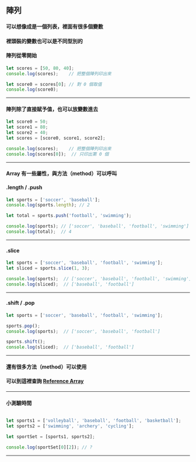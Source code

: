 ## 陣列
#### 可以想像成是一個列表，裡面有很多個變數
#### 裡頭裝的變數也可以是不同型別的
#### 陣列從零開始

```javascript
let scores = [50, 80, 40];
console.log(scores);    // 把整個陣列印出來

let score0 = scores[0]; // 對 0 個取值
console.log(score0);
```

---


#### 陣列除了直接賦予值，也可以放變數進去

```javascript
let score0 = 50;
let score1 = 80;
let score2 = 40;
let scores = [score0, score1, score2];

console.log(scores);    // 把整個陣列印出來
console.log(scores[0]);  // 只印出第 0 個

```

---


#### Array 有一些屬性，與方法（method）可以呼叫
#### .length / .push

```javascript
let sports = ['soccer', 'baseball'];
console.log(sports.length); // 2

let total = sports.push('football', 'swimming');

console.log(sports); // ['soccer', 'baseball', 'football', 'swimming']
console.log(total);  // 4
```

---


#### .slice

```javascript
let sports = ['soccer', 'baseball', 'football', 'swimming'];
let sliced = sports.slice(1, 3);

console.log(sports);  // ['soccer', 'baseball', 'football', 'swimming']
console.log(sliced);  // ['baseball', 'football']
```


---


#### .shift / .pop

```javascript
let sports = ['soccer', 'baseball', 'football', 'swimming'];

sports.pop();
console.log(sports);  // ['soccer', 'baseball', 'football']

sports.shift();
console.log(sliced);  // ['baseball', 'football']
```


---


#### 還有很多方法（method）可以使用
#### 可以到這裡查詢 [Reference Array](https://developer.mozilla.org/en-US/docs/Web/JavaScript/Reference/Global_Objects/Array)


---


#### 小測驗時間

```javascript

let sports1 = ['volleyball', 'baseball', 'football', 'basketball'];
let sports2 = ['swimming', 'archery', 'cycling'];

let sportSet = [sports1, sports2];

console.log(sportSet[0][2]); // ?

```
---

